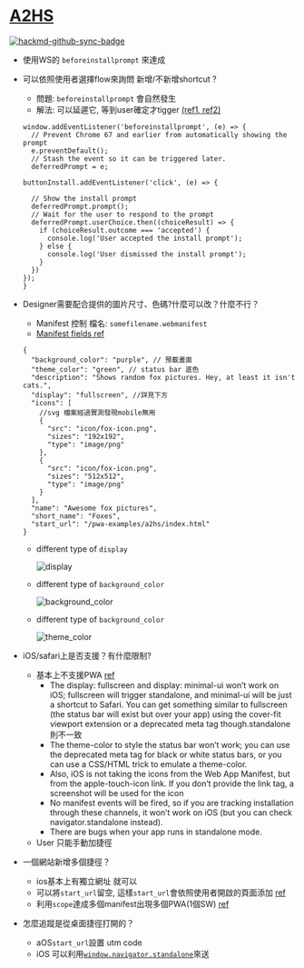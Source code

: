 # [A2HS](https://developer.mozilla.org/en-US/docs/Web/Progressive_web_apps/Add_to_home_screen)

[![hackmd-github-sync-badge](https://hackmd.io/Ta-kvNJeSAWzPj8aw5LzjA/badge)](https://hackmd.io/Ta-kvNJeSAWzPj8aw5LzjA)


- 使用WS的 `beforeinstallprompt` 來達成
- 可以依照使用者選擇flow來詢問 新增/不新增shortcut ?
    - 問題: `beforeinstallprompt` 會自然發生
    - 解法: 可以延遲它, 等到user確定才tigger [(ref1](https://github.com/mdn/pwa-examples/blob/master/a2hs/index.js#L36)[, ref2)](https://web.dev/customize-install/#in-app-flow)
    ```jsx=
    window.addEventListener('beforeinstallprompt', (e) => {
      // Prevent Chrome 67 and earlier from automatically showing the prompt
      e.preventDefault();
      // Stash the event so it can be triggered later.
      deferredPrompt = e;
      
    buttonInstall.addEventListener('click', (e) => {
    
      // Show the install prompt
      deferredPrompt.prompt();
      // Wait for the user to respond to the prompt
      deferredPrompt.userChoice.then((choiceResult) => {
        if (choiceResult.outcome === 'accepted') {
          console.log('User accepted the install prompt');
        } else {
          console.log('User dismissed the install prompt');
        }
      })
    });
    }
    ```
- Designer需要配合提供的圖片尺寸、色碼?什麼可以改？什麼不行？
  - Manifest 控制 檔名: `somefilename.webmanifest`
  - [Manifest fields ref](https://pwa-workshop.js.org/1-manifest/#manifest-fields)
  ```json=
  {
    "background_color": "purple", // 預載畫面
    "theme_color": "green", // status bar 底色
    "description": "Shows random fox pictures. Hey, at least it isn't cats.", 
    "display": "fullscreen", //詳見下方
    "icons": [
      //svg 檔案經過實測發現mobile無用
      {
        "src": "icon/fox-icon.png",
        "sizes": "192x192",
        "type": "image/png"
      },
      {
        "src": "icon/fox-icon.png",
        "sizes": "512x512",
        "type": "image/png"
      }
    ],
    "name": "Awesome fox pictures",
    "short_name": "Foxes",
    "start_url": "/pwa-examples/a2hs/index.html"
  }
  ```
  - different type of `display`
  
    ![display](https://i.imgur.com/PgoPw2m.jpg)
  - different type of `background_color`
  
    ![background_color](https://i.imgur.com/IaLu0rW.jpg)

  - different type of `background_color`
  
    ![theme_color](https://i.imgur.com/jeJjdmY.png)

- iOS/safari上是否支援？有什麼限制?
  - 基本上不支援PWA [ref](https://medium.com/@firt/progressive-web-apps-on-ios-are-here-d00430dee3a7)
    - The display: fullscreen and display: minimal-ui won’t work on iOS; fullscreen will trigger standalone, and minimal-ui will be just a shortcut to Safari. You can get something similar to fullscreen (the status bar will exist but over your app) using the cover-fit viewport extension or a deprecated meta tag though.standalone 則不一致
    - The theme-color to style the status bar won’t work; you can use the deprecated meta tag for black or white status bars, or you can use a CSS/HTML trick to emulate a theme-color.
    - Also, iOS is not taking the icons from the Web App Manifest, but from the apple-touch-icon link. If you don’t provide the link tag, a screenshot will be used for the icon
    - No manifest events will be fired, so if you are tracking installation through these channels, it won’t work on iOS (but you can check navigator.standalone instead).
    - There are bugs when your app runs in standalone mode.
  - User 只能手動加捷徑

- 一個網站新增多個捷徑？
  - ios基本上有獨立網址 就可以
  - 可以將`start_url`留空, 這樣`start_url`會依照使用者開啟的頁面添加 [ref](https://stackoverflow.com/questions/46203661/possible-to-have-multiple-manifest-json-for-pwa)
  - 利用`scope`達成多個manifest出現多個PWA(1個SW)  [ref](https://stackoverflow.com/questions/51280821/multiple-pwas-in-the-same-domain)

- 怎麼追蹤是從桌面捷徑打開的？
  - aOS`start_url`設置 utm code
  - iOS 可以利用[`window.navigator.standalone`](https://www.itread01.com/content/1496915766.html)來送